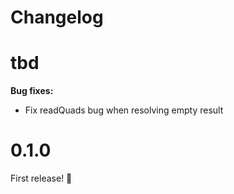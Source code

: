 # Changelog

# tbd

**Bug fixes:**
- Fix readQuads bug when resolving empty result

# 0.1.0

First release! :tada:
